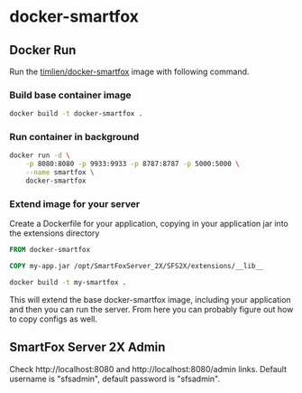 # docker-smartfox

## Docker Run

Run the [timlien/docker-smartfox][1] image with following command.

### Build base container image

```bash
docker build -t docker-smartfox .
```

### Run container in background

```bash
docker run -d \
    -p 8080:8080 -p 9933:9933 -p 8787:8787 -p 5000:5000 \
    --name smartfox \
    docker-smartfox
```

### Extend image for your server

Create a Dockerfile for your application, copying in your application jar into the extensions directory

```Dockerfile
FROM docker-smartfox

COPY my-app.jar /opt/SmartFoxServer_2X/SFS2X/extensions/__lib__
```

```bash
docker build -t my-smartfox .
```

This will extend the base docker-smartfox image, including your application and then you can run the server. From here you can probably figure out how to copy configs as well.

## SmartFox Server 2X Admin

Check http://localhost:8080 and http://localhost:8080/admin links.
Default username is "sfsadmin", default password is "sfsadmin".

[1]: https://hub.docker.com/r/timlien/docker-smartfox/
